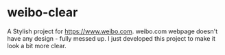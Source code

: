 # weibo-clear
A Stylish project for <https://www.weibo.com>. weibo.com webpage doesn't have any design - fully messed up. I just developed this project to make it look a bit more clear.
